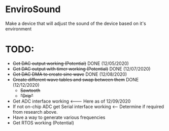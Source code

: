 # EnviroSound
Make a device that will adjust the sound of the device based on it's environment

# TODO:
* ~~Get DAC output working (Potential)~~ DONE (12/05/2020)
* ~~Get DAC output with timer working (Potential)~~ DONE (12/07/2020)
* ~~Get DAC DMA to create sine wave~~ DONE (12/08/2020)
* ~~Create different wave tables and swap between them~~ DONE (12/12/2020)
  * ~~Sawtooth~~
  * ~~"Drip"~~
* Get ADC interface working <--- Here as of 12/09/2020
* If not on-chip ADC get Serial interface working <-- Determine if required from research above.
* Have a way to generate various frequencies
* Get RTOS working (Potential)
